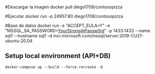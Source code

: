 #Descargar la imagen
docker pull diego1708/contosopizza

#Ejecutar
docker run -p 24957:80 diego1708/contosopizza

#Base de datos
docker run -e "ACCEPT_EULA=Y" -e "MSSQL_SA_PASSWORD=<YourStrong@Passw0rd>" -p 1433:1433 --name sql1 --hostname sql1 -d mcr.microsoft.com/mssql/server:2019-CU21-ubuntu-20.04



## Setup local environment (API+DB)
`docker-compose up --build --force-recreate -d`
